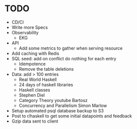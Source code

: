 # TODO

* CD/CI
* Write more Specs
* Observability
  * EKG
* API
  * Add some metrics to gather when serving resource
* Add caching with Redis
* SQL seed: add on conflict do nothing for each entry
  * Idempotence
  * Remove the table deletions
* Data: add > 100 entries
  * Real World Haskell
  * 24 days of haskell libraries
  * Haskell classes
  * Stephen Diel
  * Category Theory youtube Bartosz
  * Concurrency and Parallelism Simon Marlow
* Setup automated psql database backup to S3
* Post to r/haskell to get some initial datapoints and feedback
* Gzip data sent to client
